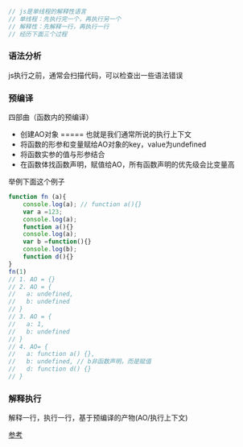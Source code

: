 
```javascript
// js是单线程的解释性语言
// 单线程：先执行完一个，再执行另一个
// 解释性：先解释一行，再执行一行
// 经历下面三个过程
```
### 语法分析
js执行之前，通常会扫描代码，可以检查出一些语法错误

### 预编译
四部曲（函数内的预编译）
- 创建AO对象 ===== 也就是我们通常所说的执行上下文
- 将函数的形参和变量赋给AO对象的key，value为undefined
- 将函数实参的值与形参结合
- 在函数体找函数声明，赋值给AO，所有函数声明的优先级会比变量高

举例下面这个例子
```javascript
function fn (a){
	console.log(a); // function a(){}
	var a =123;
	console.log(a);
	function a(){}
	console.log(a);
	var b =function(){}
	console.log(b);
	function d(){}
}
fn(1)
// 1. AO = {}
// 2. AO = {
//   a: undefined,
//   b: undefined
// }
// 3. AO = {
//   a: 1,
//   b: undefined
// }
// 4. AO= {
//   a: function a() {},
//   b: undefined, // b非函数声明，而是赋值
//   d: function d() {}
// }
```
### 解释执行
解释一行，执行一行，基于预编译的产物(AO/执行上下文)

[参考](https://www.huaweicloud.com/articles/8354514.html)